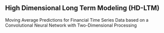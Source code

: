 ## High Dimensional Long Term Modeling (HD-LTM)

Moving Average Predictions for Financial Time Series Data based on a Convolutional Neural Network with Two-Dimensional Processing
